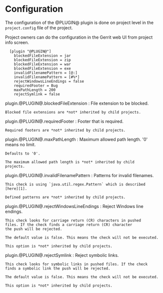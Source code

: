 Configuration
=============

The configuration of the @PLUGIN@ plugin is done on project level in
the `project.config` file of the project.

Project owners can do the configuration in the Gerrit web UI from
project info screen.

```
  [plugin "@PLUGIN@"]
    blockedFileExtension = jar
    blockedFileExtension = zip
    blockedFileExtension = war
    blockedFileExtension = exe
    invalidFilenamePattern = [@:]
    invalidFilenamePattern = [#%*]
    rejectWindowsLineEndings = false
    requiredFooter = Bug
    maxPathLength = 200
    rejectSymlink = false
```

plugin.@PLUGIN@.blockedFileExtension
:	File extension to be blocked.

	Blocked file extensions are *not* inherited by child projects.

plugin.@PLUGIN@.requiredFooter
:	Footer that is required.

	Required footers are *not* inherited by child projects.

plugin.@PLUGIN@.maxPathLength
:	Maximum allowed path length. '0' means no limit.

	Defaults to '0'.

	The maximum allowed path length is *not* inherited by child
	projects.

plugin.@PLUGIN@.invalidFilenamePattern
:	Patterns for invalid filenames.

	This check is using `java.util.regex.Pattern` which is described
	[here][1].

	Defined patterns are *not* inherited by child projects.

[1]: https://docs.oracle.com/javase/7/docs/api/java/util/regex/Pattern.html

plugin.@PLUGIN@.rejectWindowsLineEndings
:	Reject Windows line endings.

	This check looks for carriage return (CR) characters in pushed
	files. If the check finds a carriage return (CR) character
	the push will be rejected.

	The default value is false. This means the check will not be executed.

	This option is *not* inherited by child projects.

plugin.@PLUGIN@.rejectSymlink
:	Reject symbolic links.

	This check looks for symbolic links in pushed files. If the check
	finds a symbolic link the push will be rejected.

	The default value is false. This means the check will not be executed.

	This option is *not* inherited by child projects.
